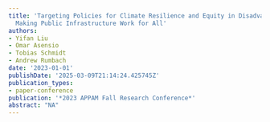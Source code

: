 ```yaml
---
title: 'Targeting Policies for Climate Resilience and Equity in Disadvantaged Communities:
  Making Public Infrastructure Work for All'
authors:
- Yifan Liu
- Omar Asensio
- Tobias Schmidt
- Andrew Rumbach
date: '2023-01-01'
publishDate: '2025-03-09T21:14:24.425745Z'
publication_types:
- paper-conference
publication: '*2023 APPAM Fall Research Conference*'
abstract: "NA"
---
```

